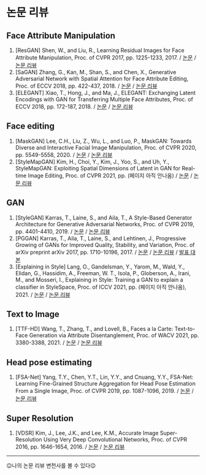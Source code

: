 # 논문 리뷰

## Face Attribute Manipulation

1. [ResGAN] Shen, W., and Liu, R., Learning Residual Images for Face Attribute Manipulation, Proc. of CVPR 2017, pp. 1225-1233, 2017. / [논문](https://openaccess.thecvf.com/content_cvpr_2017/html/Shen_Learning_Residual_Images_CVPR_2017_paper.html) / [논문 리뷰](https://github.com/ji-in/paper-review/blob/main/ResGAN.pdf)
2. [SaGAN] Zhang, G., Kan, M., Shan, S., and Chen, X., Generative Adversarial Network with Spatial Attention for Face Attribute Editing, Proc. of ECCV 2018, pp. 422-437, 2018. / [논문](https://openaccess.thecvf.com/content_ECCV_2018/html/Gang_Zhang_Generative_Adversarial_Network_ECCV_2018_paper.html) / [논문 리뷰](https://github.com/ji-in/paper-review/blob/main/SaGAN.pdf)
3. [ELEGANT] Xiao, T., Hong, J., and Ma, J., ELEGANT: Exchanging Latent Encodings with GAN for Transferring Multiple Face Attributes, Proc. of ECCV 2018, pp. 172-187, 2018. / [논문](https://openaccess.thecvf.com/content_ECCV_2018/html/Taihong_Xiao_ELEGANT_Exchanging_Latent_ECCV_2018_paper.html) / [논문 리뷰](https://github.com/ji-in/paper-review/blob/main/ELEGANT.pdf)

## Face editing

1. [MaskGAN] Lee, C.H., Liu, Z., Wu, L., and Luo, P., MaskGAN: Towards Diverse and Interactive Facial Image Manipulation, Proc. of CVPR 2020, pp. 5549-5558, 2020. / [논문](https://openaccess.thecvf.com/content_CVPR_2020/html/Lee_MaskGAN_Towards_Diverse_and_Interactive_Facial_Image_Manipulation_CVPR_2020_paper.html) / [논문 리뷰](https://github.com/ji-in/paper-review/blob/main/MaskGAN.pdf)
2. [StyleMapGAN] Kim, H., Choi, Y., Kim, J., Yoo, S., and Uh, Y., StyleMapGAN: Exploiting Spatial Dimensions of Latent in GAN for Real-time Image Editing, Proc. of CVPR 2021, pp. (페이지 아직 안나옴) / [논문](https://arxiv.org/abs/2104.14754) / [논문 리뷰](https://github.com/ji-in/paper-review/blob/main/StyleMapGAN.pdf)

## GAN

1. [StyleGAN] Karras, T., Laine, S., and Aila, T., A Style-Based Generator Architecture for Generative Adversarial Networks, Proc. of CVPR 2019, pp. 4401-4410, 2019. / [논문](https://openaccess.thecvf.com/content_CVPR_2019/html/Karras_A_Style-Based_Generator_Architecture_for_Generative_Adversarial_Networks_CVPR_2019_paper.html) / [논문 리뷰](https://github.com/ji-in/paper-review/blob/main/StyleGAN.pdf)
2. [PGGAN] Karras, T., Aila, T., Laine, S., and Lehtinen, J., Progressive Growing of GANs for Improved Quality, Stability, and Variation, Proc. of arXiv preprint arXiv 2017, pp. 1710-10196, 2017. / [논문](https://arxiv.org/abs/1710.10196) / [논문 리뷰](https://github.com/ji-in/paper-review/blob/main/PGGAN.pdf) / [발표 대본](https://github.com/ji-in/paper-review/blob/main/PGGAN_script.pdf)
3. [Explaining in Style] Lang, O., Gandelsman, Y., Yarom, M., Wald, Y., Elidan, G., Hassidim, A., Freeman, W. T., Isola, P., Globerson, A., Irani, M., and Mosseri, I., Explaining in Style: Training a GAN to explain a classifier in StyleSpace, Proc. of ICCV 2021, pp. (페이지 아직 안나옴), 2021. / [논문](https://arxiv.org/abs/2104.13369) / [논문 리뷰]()

## Text to Image

1. [TTF-HD] Wang, T., Zhang, T., and Lovell, B., Faces a la Carte: Text-to-Face Generation via Attribute Disentanglement, Proc. of WACV 2021, pp. 3380-3388, 2021. / [논문](https://openaccess.thecvf.com/content/WACV2021/html/Wang_Faces_a_la_Carte_Text-to-Face_Generation_via_Attribute_Disentanglement_WACV_2021_paper.html) / [논문 리뷰](https://github.com/ji-in/paper-review/blob/main/TTF-HD.pdf)

## Head pose estimating

1. [FSA-Net] Yang, T.Y., Chen, Y.T., Lin, Y.Y., and Cnuang, Y.Y., FSA-Net: Learning Fine-Grained Structure Aggregation for Head Pose Estimation From a Single Image, Proc. of CVPR 2019, pp. 1087-1096, 2019. / [논문](https://openaccess.thecvf.com/content_CVPR_2019/html/Yang_FSA-Net_Learning_Fine-Grained_Structure_Aggregation_for_Head_Pose_Estimation_From_CVPR_2019_paper.html) / [논문 리뷰](https://github.com/ji-in/paper-review/blob/main/FSA-Net.pdf)

## Super Resolution

1. [VDSR] Kim, J., Lee, J.K., and Lee, K.M., Accurate Image Super-Resolution Using Very Deep Convolutional Networks, Proc. of CVPR 2016, pp. 1646-1654, 2016. / [논문](https://openaccess.thecvf.com/content_cvpr_2016/html/Kim_Accurate_Image_Super-Resolution_CVPR_2016_paper.html) / [논문 리뷰](https://github.com/ji-in/paper-review/blob/main/VDSR.pdf)

***
😉나의 논문 리뷰 변천사를 볼 수 있다😉
